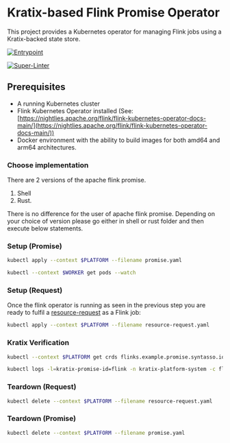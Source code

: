 # Kratix-based Flink Promise Operator

This project provides a Kubernetes operator for managing Flink jobs using a Kratix-backed state store.

[![Entrypoint](https://github.com/opencredo/promise-flink/actions/workflows/entrypoint.yml/badge.svg)](https://github.com/opencredo/promise-flink/actions/workflows/entrypoint.yml)

[![Super-Linter](https://github.com/opencredo/promise-flink/actions/workflows/lint.yml/badge.svg)](https://github.com/marketplace/actions/super-linter)

## Prerequisites

- A running Kubernetes cluster
- Flink Kubernetes Operator installed (See: [https://nightlies.apache.org/flink/flink-kubernetes-operator-docs-main/](https://nightlies.apache.org/flink/flink-kubernetes-operator-docs-main/))
- Docker environment with the ability to build images for both amd64 and arm64 architectures.

### Choose implementation

There are 2 versions of the apache flink promise. 
1. Shell 
2. Rust. 

There is no difference for the user of apache flink promise. Depending on your choice of version please go either in shell or rust folder and then execute below statements.

### Setup (Promise)
```bash
kubectl apply --context $PLATFORM --filename promise.yaml

```
```bash
kubectl --context $WORKER get pods --watch
```


### Setup (Request)
Once the flink operator is running as seen in the previous step you are ready to fulfil a [resource-request](resource-request.yaml) as a Flink job:
```bash
kubectl apply --context $PLATFORM --filename resource-request.yaml
```


### Kratix Verification
```bash
kubectl --context $PLATFORM get crds flinks.example.promise.syntasso.io

kubectl logs -l=kratix-promise-id=flink -n kratix-platform-system -c flink-promise-pipeline

```

### Teardown (Request)
```bash
kubectl delete --context $PLATFORM --filename resource-request.yaml
```

### Teardown (Promise)
```bash
kubectl delete --context $PLATFORM --filename promise.yaml

```